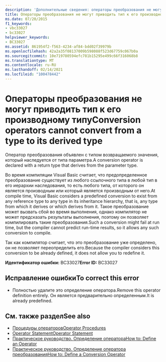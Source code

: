```yaml
---
description: 'Дополнительные сведения: операторы преобразования не могут выполнять преобразование из типа в его производный тип'
title: Операторы преобразования не могут приводить тип к его производному типу
ms.date: 07/20/2015
f1_keywords:
- vbc33027
- bc33027
helpviewer_keywords:
- BC33027
ms.assetid: 861954f2-f563-4234-af84-bdd02f39979b
ms.openlocfilehash: 42a2a35f08137009b598088f523d67759c067b0a
ms.sourcegitcommit: 10e719780594efc781b15295e499c66f316068b8
ms.translationtype: MT
ms.contentlocale: ru-RU
ms.lasthandoff: 02/14/2021
ms.locfileid: "100478442"
---
```

# <a name="conversion-operators-cannot-convert-from-a-type-to-its-derived-type"></a><span data-ttu-id="91725-103">Операторы преобразования не могут приводить тип к его производному типу</span><span class="sxs-lookup"><span data-stu-id="91725-103">Conversion operators cannot convert from a type to its derived type</span></span>

<span data-ttu-id="91725-104">Оператор преобразования объявлен с типом возвращаемого значения, который наследуется от типа параметра.</span><span class="sxs-lookup"><span data-stu-id="91725-104">A conversion operator is declared with a return type that derives from the parameter type.</span></span>  
  
 <span data-ttu-id="91725-105">Во время компиляции Visual Basic считает, что предопределенное преобразование существует из любого ссылочного типа в любой тип в его иерархии наследования, то есть любого типа, от которого он является производным или который является производным от него.</span><span class="sxs-lookup"><span data-stu-id="91725-105">At compile time, Visual Basic considers a predefined conversion to exist from any reference type to any type in its inheritance hierarchy, that is, any type from which it derives or which derives from it.</span></span> <span data-ttu-id="91725-106">Такое преобразование может вызвать сбой во время выполнения, однако компилятор не может предсказать результаты выполнения, поэтому он позволяет компилировать такие преобразования.</span><span class="sxs-lookup"><span data-stu-id="91725-106">Such a conversion might fail at run time, but the compiler cannot predict run-time results, so it allows any such conversion to compile.</span></span>  
  
 <span data-ttu-id="91725-107">Так как компилятор считает, что это преобразование уже определено, он не позволяет переопределить его.</span><span class="sxs-lookup"><span data-stu-id="91725-107">Because the compiler considers this conversion to be already defined, it does not allow you to redefine it.</span></span>  
  
 <span data-ttu-id="91725-108">**Идентификатор ошибки:** BC33027</span><span class="sxs-lookup"><span data-stu-id="91725-108">**Error ID:** BC33027</span></span>  
  
## <a name="to-correct-this-error"></a><span data-ttu-id="91725-109">Исправление ошибки</span><span class="sxs-lookup"><span data-stu-id="91725-109">To correct this error</span></span>  
  
- <span data-ttu-id="91725-110">Полностью удалите это определение оператора.</span><span class="sxs-lookup"><span data-stu-id="91725-110">Remove this operator definition entirely.</span></span> <span data-ttu-id="91725-111">Он является предварительно определенным.</span><span class="sxs-lookup"><span data-stu-id="91725-111">It is already predefined.</span></span>  
  
## <a name="see-also"></a><span data-ttu-id="91725-112">См. также раздел</span><span class="sxs-lookup"><span data-stu-id="91725-112">See also</span></span>

- [<span data-ttu-id="91725-113">Процедуры операторов</span><span class="sxs-lookup"><span data-stu-id="91725-113">Operator Procedures</span></span>](../programming-guide/language-features/procedures/operator-procedures.md)
- [<span data-ttu-id="91725-114">Operator Statement</span><span class="sxs-lookup"><span data-stu-id="91725-114">Operator Statement</span></span>](../language-reference/statements/operator-statement.md)
- [<span data-ttu-id="91725-115">Практическое руководство. Определение оператора</span><span class="sxs-lookup"><span data-stu-id="91725-115">How to: Define an Operator</span></span>](../programming-guide/language-features/procedures/how-to-define-an-operator.md)
- [<span data-ttu-id="91725-116">Практическое руководство. Определение оператора преобразования</span><span class="sxs-lookup"><span data-stu-id="91725-116">How to: Define a Conversion Operator</span></span>](../programming-guide/language-features/procedures/how-to-define-a-conversion-operator.md)
